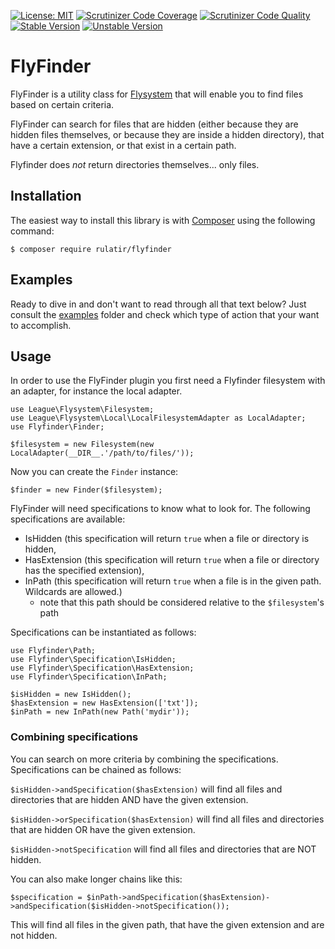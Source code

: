 [![License: MIT](https://img.shields.io/badge/License-MIT-yellow.svg)](https://opensource.org/licenses/MIT)
[![Scrutinizer Code Coverage](https://img.shields.io/scrutinizer/coverage/g/phpDocumentor/FlyFinder.svg)](https://scrutinizer-ci.com/g/phpDocumentor/FlyFinder/?branch=master)
[![Scrutinizer Code Quality](https://img.shields.io/scrutinizer/g/phpDocumentor/FlyFinder.svg)](https://scrutinizer-ci.com/g/phpDocumentor/FlyFinder/?branch=master)
[![Stable Version](https://img.shields.io/packagist/v/phpDocumentor/FlyFinder.svg)](https://packagist.org/packages/phpDocumentor/FlyFinder)
[![Unstable Version](https://img.shields.io/packagist/vpre/phpDocumentor/FlyFinder.svg)](https://packagist.org/packages/phpDocumentor/FlyFinder)


FlyFinder
=========

FlyFinder is a utility class for [Flysystem](http://flysystem.thephpleague.com/) that will enable you to find files
based on certain criteria.

FlyFinder can search for files that are hidden (either because they are hidden files themselves, or because they are
inside a hidden directory), that have a certain extension, or that exist in a certain path.

Flyfinder does *not* return directories themselves... only files.

## Installation

The easiest way to install this library is with [Composer](https://getcomposer.org) using the following command:

    $ composer require rulatir/flyfinder

## Examples

Ready to dive in and don't want to read through all that text below? Just consult the [examples](examples) folder and
check which type of action that your want to accomplish.

## Usage

In order to use the FlyFinder plugin you first need a Flyfinder filesystem with an adapter,
for instance the local adapter.

    use League\Flysystem\Filesystem;
    use League\Flysystem\Local\LocalFilesystemAdapter as LocalAdapter;
    use Flyfinder\Finder;

    $filesystem = new Filesystem(new LocalAdapter(__DIR__.'/path/to/files/'));

Now you can create the `Finder` instance:

    $finder = new Finder($filesystem); 

FlyFinder will need specifications to know what to look for. The following specifications are available:

- IsHidden (this specification will return `true` when a file or directory is hidden,
- HasExtension (this specification will return `true` when a file or directory has the specified extension),
- InPath (this specification will return `true` when a file is in the given path. Wildcards are allowed.)
  - note that this path should be considered relative to the `$filesystem`'s path

Specifications can be instantiated as follows:

    use Flyfinder\Path;
    use Flyfinder\Specification\IsHidden;
    use Flyfinder\Specification\HasExtension;
    use Flyfinder\Specification\InPath;

    $isHidden = new IsHidden();
    $hasExtension = new HasExtension(['txt']);
    $inPath = new InPath(new Path('mydir'));

### Combining specifications

You can search on more criteria by combining the specifications. Specifications can be chained as follows:

`$isHidden->andSpecification($hasExtension)` will find all files and directories that are hidden AND have the given
extension.

`$isHidden->orSpecification($hasExtension)` will find all files and directories that are hidden OR have the given
extension.

`$isHidden->notSpecification` will find all files and directories that are NOT hidden.

You can also make longer chains like this:

`$specification = $inPath->andSpecification($hasExtension)->andSpecification($isHidden->notSpecification());`

This will find all files in the given path, that have the given extension and are not hidden.
